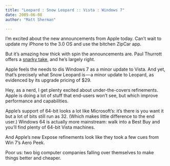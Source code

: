```yaml
---
title: "Leopard : Snow Leopard :: Vista : Windows 7"
date: 2009-06-08
author: "Matt Sherman"

---
```


I’m excited about the new announcements from Apple today. Can’t wait to update my iPhone to the 3.0 OS and use the bitchen ZipCar app.

But it’s amazing how thick with spin the announcements are. Paul Thurrott offers a [snarky take](http://community.winsupersite.com/blogs/paul/archive/2009/06/08/wwdc-2009-time-for-a-reality-check.aspx), and he’s largely right.

Apple feels the needs to dis Windows 7 as a minor update to Vista. And yet, that’s precisely what Snow Leopard is — a minor update to Leopard, as evidenced by its upgrade pricing of $29.

Hey, as a nerd, I get plenty excited about under-the-covers refinements. Apple is doing a lot of stuff that end-users won’t see, but which improve performance and capabilities.

Apple’s support of 64-bit looks a lot like Microsoft’s: it’s there is you want it but a lot of bits still run as 32. (Which makes little difference to the end user.) Windows 64 is actually more mainstream: walk into a Best Buy and you’ll find plenty of 64-bit Vista machines.

And Apple’s new Expose refinements look like they took a few cues from Win 7’s Aero Peek.

Poor us: two big computer companies falling over themselves to make things better and cheaper.
